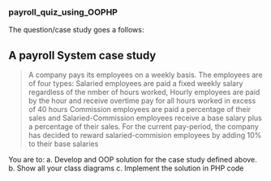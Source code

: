 ### payroll_quiz_using_OOPHP
The question/case study goes a follows:

## A payroll System case study
> A company pays its employees on a weekly basis. The employees are of four types:
Salaried employees are paid a fixed weekly salary regardless of the nmber of hours worked, 
Hourly employees are paid by the hour and receive overtime pay for all hours worked in excess of 40 hours
Commission employees are paid a percentage of their sales
and Salaried-Commission employees receive a base salary plus a percentage of their sales.
For the current pay-period, the company has decided to reward salaried-commision employees by adding 10% to their base salaries

You are to:
a. Develop and OOP solution for the case study defined above.
b. Show all your class diagrams
c. Implement the solution in PHP code
